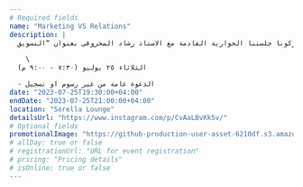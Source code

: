 ```yaml
---
# Required fields
name: "Marketing VS Relations"
description: |
  ما هي العلاقة بين التسويق والعلاقات العامة ولماذا هما مهمان في الأعمال التجارية؟ شاركونا جلستنا الحوارية القادمة مع الاستاذ رشاد المحروقي بعنوان “التسويق VS العلاقات"✨

    \
  الثلاثاء ٢٥ يوليو (٧:٣٠ - ٩:٠٠ م)

  - الدعوة عامة من غير رسوم او تسجيل
date: "2023-07-25T19:30:00+04:00"
endDate: "2023-07-25T21:00:00+04:00"
location: "Sorella Lounge"
detailsUrl: "https://www.instagram.com/p/CvAaLBvKk5v/"
# Optional fields
promotionalImage: "https://github-production-user-asset-6210df.s3.amazonaws.com/6363984/255383254-2a944c8a-9f06-4c00-9138-f445b1b7d9d4.png"
# allDay: true or false
# registrationUrl: "URL for event registration"
# pricing: "Pricing details"
# isOnline: true or false
---
```

